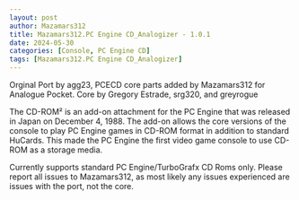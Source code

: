 ```yaml
---
layout: post
author: Mazamars312
title: Mazamars312.PC Engine CD_Analogizer - 1.0.1
date: 2024-05-30
categories: [Console, PC Engine CD]
tags: [Mazamars312.PC Engine CD_Analogizer]
---
```

Orginal Port by agg23, PCECD core parts added by Mazamars312 for Analogue Pocket. Core by Gregory Estrade, srg320, and greyrogue

The CD-ROM² is an add-on attachment for the PC Engine that was released in Japan on December 4, 1988. The add-on allows the core versions of the console to play PC Engine games in CD-ROM format in addition to standard HuCards. This made the PC Engine the first video game console to use CD-ROM as a storage media.

Currently supports standard PC Engine/TurboGrafx CD Roms only. Please report all issues to Mazamars312, as most likely any issues experienced are issues with the port, not the core.
